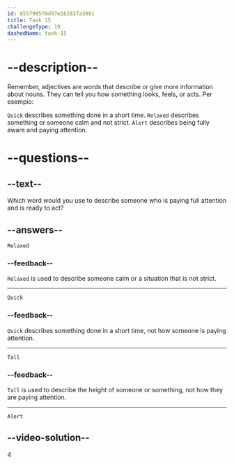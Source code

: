 ```yaml
---
id: 6557995f0d97e1b2837a3081
title: Task 15
challengeType: 19
dashedName: task-15
---
```


# --description--

Remember, adjectives are words that describe or give more information about nouns. They can tell you how something looks, feels, or acts. Per esempio:

`Quick` describes something done in a short time. `Relaxed` describes something or someone calm and not strict. `Alert` describes being fully aware and paying attention.

# --questions--

## --text--

Which word would you use to describe someone who is paying full attention and is ready to act?

## --answers--

`Relaxed`

### --feedback--

`Relaxed` is used to describe someone calm or a situation that is not strict.

---

`Quick`

### --feedback--

`Quick` describes something done in a short time, not how someone is paying attention.

---

`Tall`

### --feedback--

`Tall` is used to describe the height of someone or something, not how they are paying attention.

---

`Alert`

## --video-solution--

4
